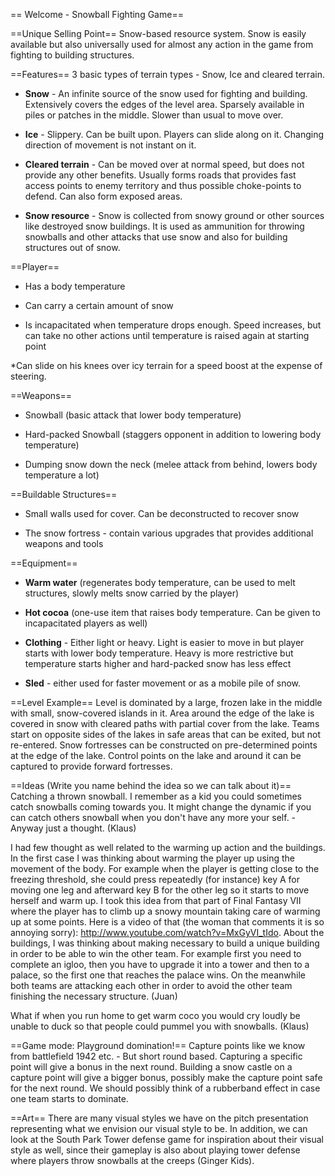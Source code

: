 == Welcome - Snowball Fighting Game==

==Unique Selling Point==
Snow-based resource system. Snow is easily available but also universally used for almost any action in the game from fighting to building structures.

==Features==
3 basic types of terrain types - Snow, Ice and cleared terrain.

* **Snow** - An infinite source of the snow used for fighting and building. Extensively covers the edges of the level area. Sparsely available in piles or patches in the middle. Slower than usual to move over.

* **Ice** - Slippery. Can be built upon. Players can slide along on it. Changing direction of movement is not instant on it.

* **Cleared terrain** - Can be moved over at normal speed, but does not provide any other benefits. Usually forms roads that provides fast access points to enemy territory and thus possible choke-points to defend. Can also form exposed areas.

* **Snow resource** - Snow is collected from snowy ground or other sources like destroyed snow buildings. It is used as ammunition for throwing snowballs and other attacks that use snow and also for building structures out of snow.

==Player==
* Has a body temperature

* Can carry a certain amount of snow

* Is incapacitated when temperature drops enough. Speed increases, but can take no other actions until temperature is raised again at starting point

*Can slide on his knees over icy terrain for a speed boost at the expense of steering.

==Weapons==
* Snowball (basic attack that lower body temperature)

* Hard-packed Snowball (staggers opponent in addition to lowering body temperature)

* Dumping snow down the neck (melee attack from behind, lowers body temperature a lot)

==Buildable Structures==
* Small walls used for cover. Can be deconstructed to recover snow

* The snow fortress - contain various upgrades that provides additional weapons and tools

==Equipment==
* **Warm water** (regenerates body temperature, can be used to melt structures, slowly melts snow carried by the player)

* **Hot cocoa** (one-use item that raises body temperature. Can be given to incapacitated players as well)

* **Clothing** - Either light or heavy. Light is easier to move in but player starts with lower body temperature. Heavy is more restrictive but temperature starts higher and hard-packed snow has less effect

* **Sled** - either used for faster movement or as a mobile pile of snow.

==Level Example==
Level is dominated by a large, frozen lake in the middle with small, snow-covered islands in it. Area around the edge of the lake is covered in snow with cleared paths with partial cover from the lake. Teams start on opposite sides of the lakes in safe areas that can be exited, but not re-entered. Snow fortresses can be constructed on pre-determined points at the edge of the lake. Control points on the lake and around it can be captured to provide forward fortresses.

==Ideas (Write you name behind the idea so we can talk about it)==
Catching a thrown snowball. I remember as a kid you could sometimes catch snowballs coming towards you. It might change the dynamic if you can catch others snowball when you don't have any more your self. - Anyway just a thought. (Klaus)

I had few thought as well related to the warming up action and the buildings. In the first case I was thinking about warming the player up using the movement of the body. For example when the player is getting close to the freezing threshold, she could press repeatedly (for instance) key A for moving one leg and afterward key B for the other leg so it starts to move herself and warm up. I took this idea from that part of Final Fantasy VII where the player has to climb up a snowy mountain taking care of warming up at some points. Here is a video of that (the woman that comments it is so annoying sorry): http://www.youtube.com/watch?v=MxGyVI_tIdo. About the buildings, I was thinking about making necessary to build a unique building in order to be able to win the other team. For example first you need to complete an igloo, then you have to upgrade it into a tower and then to a palace, so the first one that reaches the palace wins. On the meanwhile both teams are attacking each other in order to avoid the other team finishing the necessary structure. (Juan)

What if when you run home to get warm coco you would cry loudly be unable to duck so that people could pummel you with snowballs. (Klaus)

==Game mode: Playground domination!==
Capture points like we know from battlefield 1942 etc. - But short round based. Capturing a specific point will give a bonus in the next round. Building a snow castle on a capture point will give a bigger bonus, possibly make the capture point safe for the next round. We should possibly think of a rubberband effect in case one team starts to dominate.

==Art==
There are many visual styles we have on the pitch presentation representing what we envision our visual style to be. In addition, we can look at the South Park Tower defense game for inspiration about their visual style as well, since their gameplay is also about playing tower defense where players throw snowballs at the creeps (Ginger Kids).
